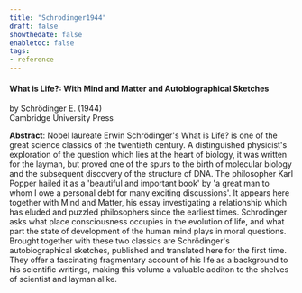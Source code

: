 ```yaml
---
title: "Schrodinger1944"
draft: false
showthedate: false
enabletoc: false
tags:
- reference
---
```


#### **What is Life?: With Mind and Matter and Autobiographical Sketches**     
by Schrödinger E. (1944)         
Cambridge University Press      

**Abstract**:  Nobel laureate Erwin Schrödinger's What is Life? is one of the great science classics of the twentieth century. A distinguished physicist's exploration of the question which lies at the heart of biology, it was written for the layman, but proved one of the spurs to the birth of molecular biology and the subsequent discovery of the structure of DNA. The philosopher Karl Popper hailed it as a 'beautiful and important book' by 'a great man to whom I owe a personal debt for many exciting discussions'. It appears here together with Mind and Matter, his essay investigating a relationship which has eluded and puzzled philosophers since the earliest times. Schrodinger asks what place consciousness occupies in the evolution of life, and what part the state of development of the human mind plays in moral questions. Brought together with these two classics are Schrödinger's autobiographical sketches, published and translated here for the first time. They offer a fascinating fragmentary account of his life as a background to his scientific writings, making this volume a valuable additon to the shelves of scientist and layman alike.

